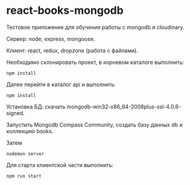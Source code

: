 # react-books-mongodb
Тестовое приложение для обучения работы с mongodb и cloudinary.

Сервер: node, express, mongoose.

Клиент: react, redux, dropzone (работа с файлами).

Необходимо склонировать проект, в корневом каталоге выполнить:
```shell 
npm install
```
Далее перейти в каталог api и выполнить:
```shell 
npm install
```

Установка БД: скачать mongodb-win32-x86_64-2008plus-ssl-4.0.6-signed.

Запустить Mongodb Compass Community, создать базу данных db и коллекцию books.

Затем
```shell 
nodemon server
```

Для старта клиентской части выполнить:
```shell 
npm run start
```

